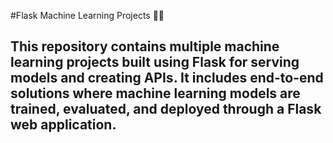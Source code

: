#Flask Machine Learning Projects 🧠🚀

## This repository contains multiple machine learning projects built using Flask for serving models and creating APIs. It includes end-to-end solutions where machine learning models are trained, evaluated, and deployed through a Flask web application.
